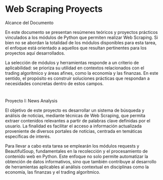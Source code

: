 # Web Scraping Proyects

Alcance del Documento

En este documento se presentan resúmenes teóricos y proyectos prácticos vinculados a los módulos de Python que permiten realizar Web Scraping. Si bien no se abordan la totalidad de los módulos disponibles para esta tarea, el enfoque está orientado a aquellos que resultan pertinentes para los proyectos aquí desarrollados.

La selección de módulos y herramientas responde a un criterio de aplicabilidad: se prioriza su utilidad en contextos relacionados con el trading algorítmico y áreas afines, como la economía y las finanzas. En este sentido, el propósito es construir soluciones prácticas que respondan a necesidades concretas dentro de estos campos.




#
Proyecto I: News Analysis

El objetivo de este proyecto es desarrollar un sistema de búsqueda y análisis de noticias, mediante técnicas de Web Scraping, que permita extraer contenidos relevantes a partir de palabras clave definidas por el usuario. La finalidad es facilitar el acceso a información actualizada proveniente de diversos portales de noticias, centrada en temáticas específicas de interés.

Para llevar a cabo esta tarea se emplearán los módulos requests y BeautifulSoup, fundamentales en la recolección y el procesamiento de contenido web en Python. Este enfoque no solo permite automatizar la obtención de datos informativos, sino que también contribuye al desarrollo de herramientas aplicables al análisis contextual en disciplinas como la economía, las finanzas y el trading algorítmico.
